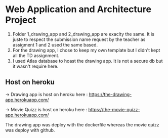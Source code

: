 # Web Application and Architecture Project

1. Folder 1_drawing_app and 2_drawing_app are exaclty the same. 
It is juste to respect the submission name request by the teacher as assigment 1 and 2 used the same based.
2. For the drawing app, I chose to keep my own template but I didn't kept all the TD assignment.
3. I used Atlas database to hoast the drawing app. It is not a secure db but it wasn't require here.

## Host on heroku

-> Drawing app is host on heroku here : https://the-drawing-app.herokuapp.com/

-> Movie Quizz is host on heroku here : https://the-movie-quizz-app.herokuapp.com/ 

The drawing app was deploy with the dockerfile whereas the movie quizz was deploy with github.